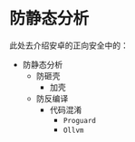 # 防静态分析

此处去介绍安卓的正向安全中的：

* 防静态分析
  * 防砸壳
    * 加壳
  * 防反编译
    * 代码混淆
      * `Proguard`
      * `Ollvm`

